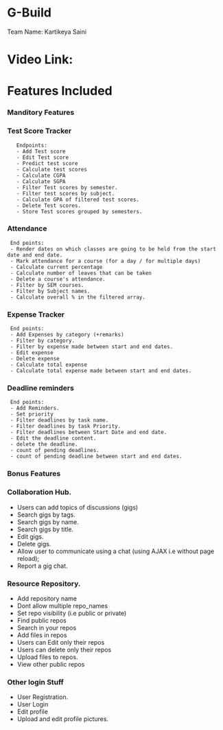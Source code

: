 # G-Build
Team Name: Kartikeya Saini

# Video Link: 

# Features Included 
 ### Manditory Features
   ### Test Score Tracker
       Endpoints: 
       - Add Test score
       - Edit Test score
       - Predict test score
       - Calculate test scores
       - Calculate CGPA
       - Calculate SGPA
       - Filter Test scores by semester.
       - Filter test scores by subject.
       - Calculate GPA of filtered test scores.
       - Delete Test scores.
       - Store Test scores grouped by semesters.
       
   ### Attendance
     End points:
     - Render dates on which classes are going to be held from the start date and end date.
     - Mark attendance for a course (for a day / for multiple days)
     - Calculate current percentage
     - Calculate number of leaves that can be taken
     - Delete a course's attendance.
     - Filter by SEM courses.
     - Filter by Subject names.
     - Calculate overall % in the filtered array.
     
   ### Expense Tracker
     End points:
     - Add Expenses by category (+remarks)
     - Filter by category.
     - Filter by expense made between start and end dates.
     - Edit expense
     - Delete expense
     - Calculate total expense
     - Calculate total expense made between start and end dates.
     
   ### Deadline reminders
     End points:
     - Add Reminders.
     - Set priority
     - Filter deadlines by task name.
     - Filter deadlines by task Priority.
     - Filter deadlines between Start Date and end date.
     - Edit the deadline content.
     - delete the deadline.
     - count of pending deadlines.
     - count of pending deadline between start and end dates.

 ### Bonus Features
   ### Collaboration Hub.
   - Users can add topics of discussions (gigs)
   - Search gigs by tags.
   - Search gigs by name.
   - Search gigs by title.
   - Edit gigs.
   - Delete gigs.
   - Allow user to communicate using a chat (using AJAX i.e without page reload);
   - Report a gig chat.
   
   ### Resource Repository.
   - Add repository name 
   - Dont allow multiple repo_names
   - Set repo visibility (i.e public or private)
   - Find public repos
   - Search in your repos
   - Add files in repos
   - Users can Edit only their repos
   - Users can delete only their repos
   - Upload files to repos.
   - View other public repos

 ### Other login Stuff
   - User Registration.
   - User Login
   - Edit profile
   - Upload and edit profile pictures.
    
    

